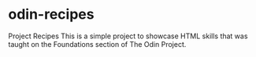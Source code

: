 # odin-recipes
Project Recipes
This is a simple project to showcase HTML skills that was taught on the Foundations section of The Odin Project.